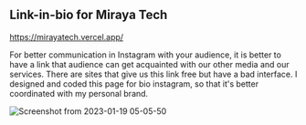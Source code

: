 ## Link-in-bio for Miraya Tech

https://mirayatech.vercel.app/

For better communication in Instagram with your audience, it is better to have a link that audience can get acquainted with our other media and our services. There are sites that give us this link free but have a bad interface. I designed and coded this page for bio instagram, so that it's better coordinated with my personal brand.

 

![Screenshot from 2023-01-19 05-05-50](https://user-images.githubusercontent.com/71933266/213353656-44de43d5-1ddf-4b4d-9a14-fa83ecffe835.png)
